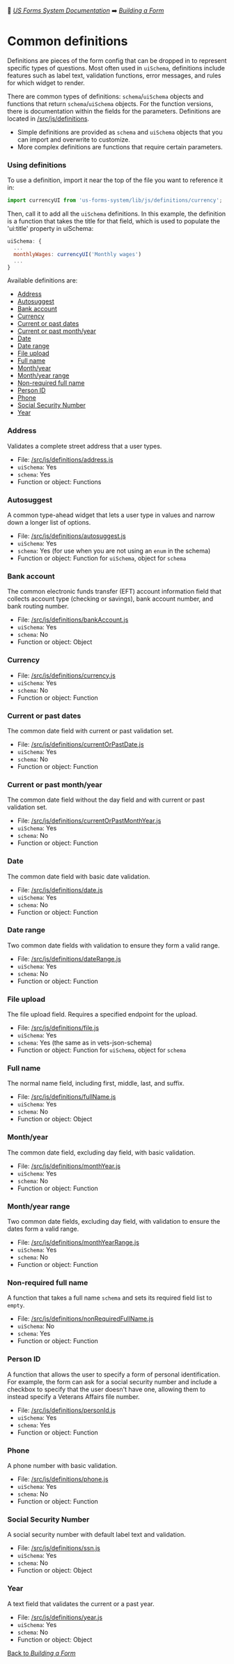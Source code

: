 :book: [*US Forms System Documentation*](docs/README.md) :arrow_right: [*Building a Form*](README.md)

# Common definitions

Definitions are pieces of the form config that can be dropped in to represent specific types of questions. Most often used in `uiSchema`, definitions include features such as label text, validation functions, error messages, and rules for which widget to render.

There are common types of definitions: `schema`/`uiSchema` objects and functions that return `schema`/`uiSchema` objects. For the function versions, there is documentation within the fields for the parameters. Definitions are located in [/src/js/definitions](../src/js/definitions).

- Simple definitions are provided as `schema` and `uiSchema` objects that you can import and overwrite to customize.
- More complex definitions are functions that require certain parameters.

### Using definitions

To use a definition, import it near the top of the file you want to reference it in:

```js
import currencyUI from 'us-forms-system/lib/js/definitions/currency';
```

Then, call it to add all the `uiSchema` definitions. In this example, the definition is a function that takes the title for that field, which is used to populate the 'ui:title' property in uiSchema:

```js
uiSchema: {
  ...
  monthlyWages: currencyUI('Monthly wages')
  ...
}
```

Available definitions are:

- [Address](#address)
- [Autosuggest](#autosuggest)
- [Bank account](#bank-account)
- [Currency](#currency)
- [Current or past dates](#current-or-past-dates)
- [Current or past month/year](#current-or-past-monthyear)
- [Date](#date)
- [Date range](#date-range)
- [File upload](#file-upload)
- [Full name](#full-name)
- [Month/year](#monthyear)
- [Month/year range](#monthyear-range)
- [Non-required full name](#non-required-full-name)
- [Person ID](#person-id)
- [Phone](#phone)
- [Social Security Number](#social-security-number)
- [Year](#year)

### Address

Validates a complete street address that a user types.

- File: [/src/js/definitions/address.js](../../src/js/definitions/address.js)
- `uiSchema`: Yes
- `schema`: Yes
- Function or object: Functions

### Autosuggest

A common type-ahead widget that lets a user type in values and narrow down a longer list of options.

- File: [/src/js/definitions/autosuggest.js](../../src/js/definitions/autosuggest.js)
- `uiSchema`: Yes
- `schema`: Yes (for use when you are not using an `enum` in the schema)
- Function or object: Function for `uiSchema`, object for `schema`

### Bank account

The common electronic funds transfer (EFT) account information field that collects account type (checking or savings), bank account number, and bank routing number.

- File: [/src/js/definitions/bankAccount.js](../../src/js/definitions/bankAccount.js)
- `uiSchema`: Yes
- `schema`: No
- Function or object: Object

### Currency

- File: [/src/js/definitions/currency.js](../../src/js/definitions/currency.js)
- `uiSchema`: Yes
- `schema`: No
- Function or object: Function

### Current or past dates

The common date field with current or past validation set.

- File: [/src/js/definitions/currentOrPastDate.js](../../src/js/definitions/currentOrPastDate.js)
- `uiSchema`: Yes
- `schema`: No
- Function or object: Function

### Current or past month/year

The common date field without the day field and with current or past validation set.

- File: [/src/js/definitions/currentOrPastMonthYear.js](../../src/js/definitions/currentOrPastMonthYear.js)
- `uiSchema`: Yes
- `schema`: No
- Function or object: Function

### Date

The common date field with basic date validation.

- File: [/src/js/definitions/date.js](../../src/js/definitions/date.js)
- `uiSchema`: Yes
- `schema`: No
- Function or object: Function

### Date range

Two common date fields with validation to ensure they form a valid range.

- File: [/src/js/definitions/dateRange.js](../../src/js/definitions/dateRange.js)
- `uiSchema`: Yes
- `schema`: No
- Function or object: Function

### File upload

The file upload field. Requires a specified endpoint for the upload.

- File: [/src/js/definitions/file.js](../../src/js/definitions/file.js)
- `uiSchema`: Yes
- `schema`: Yes (the same as in vets-json-schema)
- Function or object: Function for `uiSchema`, object for `schema`

### Full name

The normal name field, including first, middle, last, and suffix.

- File: [/src/js/definitions/fullName.js](../../src/js/definitions/fullName.js)
- `uiSchema`: Yes
- `schema`: No
- Function or object: Object

### Month/year

The common date field, excluding day field, with basic validation.

- File: [/src/js/definitions/monthYear.js](../../src/js/definitions/monthYear.js)
- `uiSchema`: Yes
- `schema`: No
- Function or object: Function

### Month/year range

Two common date fields, excluding day field, with validation to ensure the dates form a valid range.

- File: [/src/js/definitions/monthYearRange.js](../../src/js/definitions/monthYearRange.js)
- `uiSchema`: Yes
- `schema`: No
- Function or object: Function

### Non-required full name

A function that takes a full name `schema` and sets its required field list to `empty`.

- File: [/src/js/definitions/nonRequiredFullName.js](../../src/js/definitions/nonRequiredFullName.js)
- `uiSchema`: No
- `schema`: Yes
- Function or object: Function

### Person ID

A function that allows the user to specify a form of personal identification. For example, the form can ask for a social security number and include a checkbox to specify that the user doesn't have one, allowing them to instead specify a Veterans Affairs file number.

- File: [/src/js/definitions/personId.js](../../src/js/definitions/personId.js)
- `uiSchema`: Yes
- `schema`: Yes
- Function or object: Function

### Phone

A phone number with basic validation.

- File: [/src/js/definitions/phone.js](../../src/js/definitions/phone.js)
- `uiSchema`: Yes
- `schema`: No
- Function or object: Function

### Social Security Number

A social security number with default label text and validation.

- File: [/src/js/definitions/ssn.js](../../src/js/definitions/ssn.js)
- `uiSchema`: Yes
- `schema`: No
- Function or object: Object

### Year

A text field that validates the current or a past year.

- File: [/src/js/definitions/year.js](../../src/js/definitions/year.js)
- `uiSchema`: Yes
- `schema`: No
- Function or object: Object

[Back to *Building a Form*](README.md)
